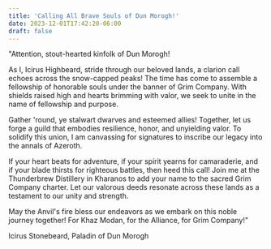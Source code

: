 ```yaml
---
title: 'Calling All Brave Souls of Dun Morogh!'
date: 2023-12-01T17:42:20-06:00
draft: false
---
```

"Attention, stout-hearted kinfolk of Dun Morogh!

As I, Icirus Highbeard, stride through our beloved lands, a clarion call echoes across the snow-capped peaks! The time has come to assemble a fellowship of honorable souls under the banner of Grim Company. With shields raised high and hearts brimming with valor, we seek to unite in the name of fellowship and purpose.

Gather 'round, ye stalwart dwarves and esteemed allies! Together, let us forge a guild that embodies resilience, honor, and unyielding valor. To solidify this union, I am canvassing for signatures to inscribe our legacy into the annals of Azeroth.

If your heart beats for adventure, if your spirit yearns for camaraderie, and if your blade thirsts for righteous battles, then heed this call! Join me at the Thunderbrew Distillery in Kharanos to add your name to the sacred Grim Company charter. Let our valorous deeds resonate across these lands as a testament to our unity and strength.

May the Anvil's fire bless our endeavors as we embark on this noble journey together! For Khaz Modan, for the Alliance, for Grim Company!"

Icirus Stonebeard, Paladin of Dun Morogh